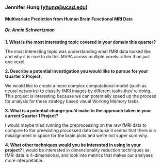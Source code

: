 ### Jennifer Hung (yhung@ucsd.edu)

#### Multivariate Prediction from Human Brain Functional MRI Data
##### Dr. Armin Schwartzman

**1. What is the most interesting topic covered in your domain this quarter?**

The most interesting topic was understanding what fMRI data looked like and why it is nice to do this MVPA across multiple voxels rather than just one voxel.

**2. Describe a potential investigation you would like to pursue for your Quarter 2 Project.**

We would like to create a more complex computational model (such as neural networks) to classify fMRI images by different tasks they're doing. This project is interesting because we can potentially speed up the process for analysis for these strategy based visual Working Memory tasks.

**3. What is a potential change you’d make to the approach taken in your current Quarter 1 Project?**

I would maybe tried running the preprocessing on the raw fMRI data to compare to the preexisting processed data because it seems that there is a misalignment in space for the brain plots and we're not super sure why.

**4. What other techniques would you be interested in using in your project?**
I would be interested in dimensionality reduction techniques as fMRI data is 4-dimensional, and look into metrics that makes our analyses more interpretable.
